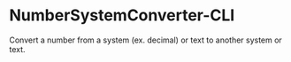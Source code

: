 # NumberSystemConverter-CLI
Convert a number from a system (ex. decimal) or text to another system or text.
